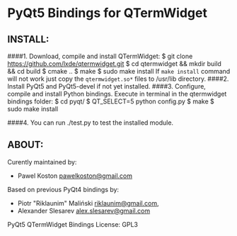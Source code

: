 PyQt5 Bindings for QTermWidget
==============================


INSTALL: 
------------
	
####1. Download, compile and install QTermWidget:
	$ git clone https://github.com/lxde/qtermwidget.git
	$ cd qtermwidget && mkdir build && cd build
	$ cmake ..
	$ make
	$ sudo make install
If `make install` command will not work just copy the `qtermwidget.so*` files to /usr/lib directory.
####2. Install PyQt5 and PyQt5-devel if not yet installed.
####3. Configure, compile and install Python bindings. Execute in terminal in the qtermwidget bindings folder:
	$ cd pyqt/
	$ QT_SELECT=5 python config.py
	$ make
	$ sudo make install

####4. You can run ./test.py to test the installed module.


ABOUT:
---------
Curently maintained by:
- Pawel Koston <pawelkoston@gmail.com>

Based on previous PyQt4 bindings  by:
- Piotr "Riklaunim" Maliński <riklaunim@gmail.com>,
- Alexander Slesarev <alex.slesarev@gmail.com>

PyQt5 QTermWidget Bindings 
License: GPL3

